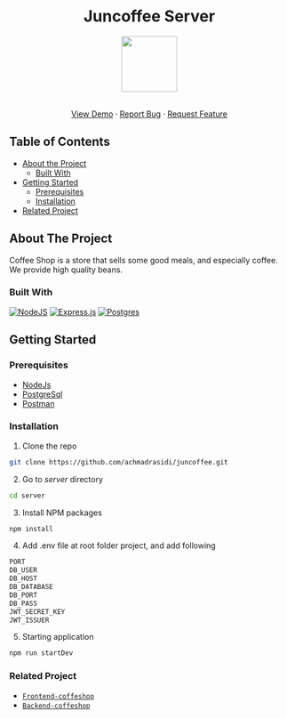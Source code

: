 <p align="center">

  <h1 align="center">Juncoffee Server</h1>
  <p align="center">
    <image align="center" width="100" src='../frontend/assets/img/coffee 1.png' />
  </p>

  <p align="center">
    <br />
    <a href="https://juncoffe.netlify.app/">View Demo</a>
    ·
    <a href="https://github.com/achmadrasidi/juncoffee/issues">Report Bug</a>
    ·
    <a href="https://github.com/achmadrasidi/juncoffee/issues">Request Feature</a>
  </p>
</p>

## Table of Contents

- [About the Project](#about-the-project)
  - [Built With](#built-with)
- [Getting Started](#getting-started)
  - [Prerequisites](#prerequisites)
  - [Installation](#installation)
- [Related Project](#related-project)

## About The Project

Coffee Shop is a store that sells some good meals, and especially coffee. We provide high quality beans.

### Built With

[![NodeJS](https://img.shields.io/badge/node.js-6DA55F?style=for-the-badge&logo=node.js&logoColor=white)](https://nodejs.org/en/)
[![Express.js](https://img.shields.io/badge/express.js-%23404d59.svg?style=for-the-badge&logo=express&logoColor=%2361DAFB)](https://expressjs.com/)
[![Postgres](https://img.shields.io/badge/postgres-%23316192.svg?style=for-the-badge&logo=postgresql&logoColor=white)](https://www.postgresql.org/)
<br>

## Getting Started

### Prerequisites

- [NodeJs](https://nodejs.org/)
- [PostgreSql](https://www.postgresql.org/)
- [Postman](https://www.postman.com/)

### Installation

1. Clone the repo

```sh
git clone https://github.com/achmadrasidi/juncoffee.git
```

2. Go to _server_ directory

```sh
cd server
```

3. Install NPM packages

```sh
npm install
```

4. Add .env file at root folder project, and add following

```sh
PORT
DB_USER
DB_HOST
DB_DATABASE
DB_PORT
DB_PASS
JWT_SECRET_KEY
JWT_ISSUER
```

5. Starting application

```sh
npm run startDev
```

### Related Project

- [`Frontend-coffeshop`](https://github.com/achmadrasidi/juncoffee/tree/main/frontend)
- [`Backend-coffeshop`](https://github.com/achmadrasidi/juncoffee/tree/main/server)
